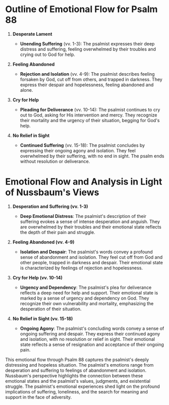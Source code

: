 # Outline of Emotional Flow for Psalm 88

1. **Desperate Lament**
   - **Unending Suffering** (vv. 1-3): The psalmist expresses their deep distress and suffering, feeling overwhelmed by their troubles and crying out to God for help.

2. **Feeling Abandoned**
   - **Rejection and Isolation** (vv. 4-9): The psalmist describes feeling forsaken by God, cut off from others, and trapped in darkness. They express their despair and hopelessness, feeling abandoned and alone.

3. **Cry for Help**
   - **Pleading for Deliverance** (vv. 10-14): The psalmist continues to cry out to God, asking for His intervention and mercy. They recognize their mortality and the urgency of their situation, begging for God's help.

4. **No Relief in Sight**
   - **Continued Suffering** (vv. 15-18): The psalmist concludes by expressing their ongoing agony and isolation. They feel overwhelmed by their suffering, with no end in sight. The psalm ends without resolution or deliverance.

# Emotional Flow and Analysis in Light of Nussbaum's Views

1. **Desperation and Suffering (vv. 1-3)**
   - **Deep Emotional Distress**: The psalmist's description of their suffering evokes a sense of intense desperation and anguish. They are overwhelmed by their troubles and their emotional state reflects the depth of their pain and struggle.

2. **Feeling Abandoned (vv. 4-9)**
   - **Isolation and Despair**: The psalmist's words convey a profound sense of abandonment and isolation. They feel cut off from God and other people, trapped in darkness and despair. Their emotional state is characterized by feelings of rejection and hopelessness.

3. **Cry for Help (vv. 10-14)**
   - **Urgency and Dependency**: The psalmist's plea for deliverance reflects a deep need for help and support. Their emotional state is marked by a sense of urgency and dependency on God. They recognize their own vulnerability and mortality, emphasizing the desperation of their situation.

4. **No Relief in Sight (vv. 15-18)**
   - **Ongoing Agony**: The psalmist's concluding words convey a sense of ongoing suffering and despair. They express their continued agony and isolation, with no resolution or relief in sight. Their emotional state reflects a sense of resignation and acceptance of their ongoing pain.

This emotional flow through Psalm 88 captures the psalmist's deeply distressing and hopeless situation. The psalmist's emotions range from desperation and suffering to feelings of abandonment and isolation. Nussbaum's perspective highlights the connection between these emotional states and the psalmist's values, judgments, and existential struggle. The psalmist's emotional experiences shed light on the profound implications of suffering, loneliness, and the search for meaning and support in the face of adversity.